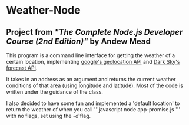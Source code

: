 # Weather-Node

## Project from _"The Complete Node.js Developer Course (2nd Edition)"_ by Andew Mead

This program is a command line interface for getting the weather of a certain location, implementing [google's geolocation API](https://developers.google.com/maps/documentation/geolocation/intro) and [Dark Sky's forecast API](https://darksky.net/dev).

It takes in an address as an argument and returns the current weather conditions of that area (using longitude and latitude).
Most of the code is written under the guidance of the class.

I also decided to have some fun and implemented a 'default location' to return the weather of when you call '''javascript
node app-promise.js
''' 
with no flags, set using the _-d_ flag.
